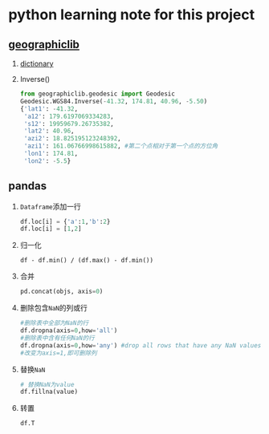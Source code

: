 # python learning note for this project



## [geographiclib](https://geographiclib.sourceforge.io/html/python/index.html)

1. [dictionary](https://geographiclib.sourceforge.io/html/python/interface.html#geodesic-dictionary)

2. Inverse()

    ```python
    from geographiclib.geodesic import Geodesic
    Geodesic.WGS84.Inverse(-41.32, 174.81, 40.96, -5.50)
    {'lat1': -41.32,
     'a12': 179.6197069334283,
     's12': 19959679.26735382,
     'lat2': 40.96,
     'azi2': 18.825195123248392,
     'azi1': 161.06766998615882, #第二个点相对于第一个点的方位角
     'lon1': 174.81,
     'lon2': -5.5}
    ```



## pandas 

 1. `Dataframe`添加一行

    ```python
    df.loc[i] = {'a':1,'b':2}
    df.loc[i] = [1,2]
    ```

 2. 归一化

    ```
    df - df.min() / (df.max() - df.min())
    ```

 3. 合并

    ```python
    pd.concat(objs, axis=0)
    ```

 4. 删除包含`NaN`的列或行

    ```python
    #删除表中全部为NaN的行
    df.dropna(axis=0,how='all') 
    #删除表中含有任何NaN的行
    df.dropna(axis=0,how='any') #drop all rows that have any NaN values
    #改变为axis=1,即可删除列
    ```

 5. 替换`NaN`

    ```python
    # 替换NaN为value
    df.fillna(value)
    ```

 6. 转置

    ```python
    df.T
    ```

    
